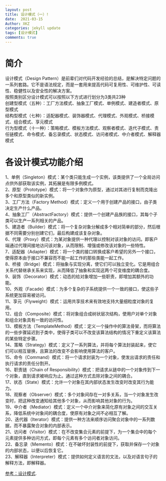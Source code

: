 ```yaml
---
layout: post
title: 设计模式（一）!
date:  2021-03-15
Author: XKZ
categories: jekyll update
tags: [设计模式]
comments: true
---
```

# 简介
设计模式（Design Pattern）是前辈们对代码开发经验的总结，是解决特定问题的一系列套路。它不是语法规定，而是一套用来提高代码可复用性、可维护性、可读性、稳健性以及安全性的解决方案。  
按照类别区分设计模式可以按照以下方式进行划分为3类共23种    
创建型模式（五种）：工厂方法模式、抽象工厂模式、单例模式、建造者模式、原型模式    
结构型模式（七种）：适配器模式、装饰器模式、代理模式、外观模式、桥接模式、组合模式、享元模式     
行为型模式（十一种）：策略模式、模板方法模式、观察者模式、迭代子模式、责任链模式、命令模式、备忘录模式、状态模式、访问者模式、中介者模式、解释器模式
# 各设计模式功能介绍
1、单例（Singleton）模式：某个类只能生成一个实例，该类提供了一个全局访问点供外部获取该实例，其拓展是有限多例模式。    
2、原型（Prototype）模式：将一个对象作为原型，通过对其进行复制而克隆出多个和原型类似的新实例。    
3、工厂方法（Factory Method）模式：定义一个用于创建产品的接口，由子类决定生产什么产品。    
4、抽象工厂（AbstractFactory）模式：提供一个创建产品族的接口，其每个子类可以生产一系列相关的产品。     
5、建造者（Builder）模式：将一个复杂对象分解成多个相对简单的部分，然后根据不同需要分别创建它们，最后构建成该复杂对象。    
6、代理（Proxy）模式：为某对象提供一种代理以控制对该对象的访问。即客户端通过代理间接地访问该对象，从而限制、增强或修改该对象的一些特性。    
7、适配器（Adapter）模式：将一个类的接口转换成客户希望的另外一个接口，使得原本由于接口不兼容而不能一起工作的那些类能一起工作。   
8、桥接（Bridge）模式：将抽象与实现分离，使它们可以独立变化。它是用组合关系代替继承关系来实现，从而降低了抽象和实现这两个可变维度的耦合度。    
9、装饰（Decorator）模式：动态的给对象增加一些职责，即增加其额外的功能。   
10、外观（Facade）模式：为多个复杂的子系统提供一个一致的接口，使这些子系统更加容易被访问。    
11、享元（Flyweight）模式：运用共享技术来有效地支持大量细粒度对象的复用。    
12、组合（Composite）模式：将对象组合成树状层次结构，使用户对单个对象和组合对象具有一致的访问性。   
13、模板方法（TemplateMethod）模式：定义一个操作中的算法骨架，而将算法的一些步骤延迟到子类中，使得子类可以不改变该算法结构的情况下重定义该算法的某些特定步骤。   
14、策略（Strategy）模式：定义了一系列算法，并将每个算法封装起来，使它们可以相互替换，且算法的改变不会影响使用算法的客户。    
15、命令（Command）模式：将一个请求封装为一个对象，使发出请求的责任和执行请求的责任分割开。   
16、职责链（Chain of Responsibility）模式：把请求从链中的一个对象传到下一个对象，直到请求被响应为止。通过这种方式去除对象之间的耦合。   
17、状态（State）模式：允许一个对象在其内部状态发生改变时改变其行为能力。   
18、观察者（Observer）模式：多个对象间存在一对多关系，当一个对象发生改变时，把这种改变通知给其他多个对象，从而影响其他对象的行为。    
19、中介者（Mediator）模式：定义一个中介对象来简化原有对象之间的交互关系，降低系统中对象间的耦合度，使原有对象之间不必相互了解。    
20、迭代器（Iterator）模式：提供一种方法来顺序访问聚合对象中的一系列数据，而不暴露聚合对象的内部表示。     
21、访问者（Visitor）模式：在不改变集合元素的前提下，为一个集合中的每个元素提供多种访问方式，即每个元素有多个访问者对象访问。     
22、备忘录（Memento）模式：在不破坏封装性的前提下，获取并保存一个对象的内部状态，以便以后恢复它。    
23、解释器（Interpreter）模式：提供如何定义语言的文法，以及对语言句子的解释方法，即解释器。


[参考：设计模式](http://c.biancheng.net/view/1317.html "设计模式").